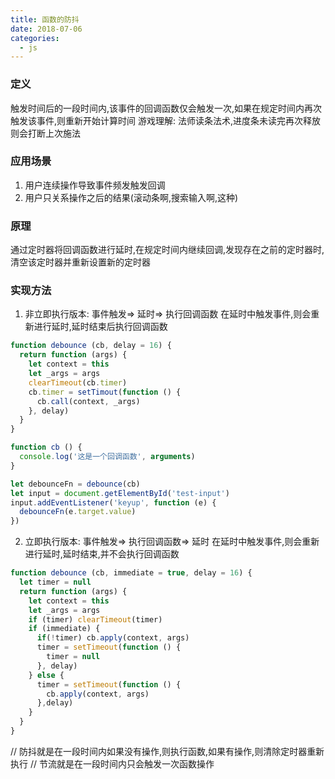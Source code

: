 ```yaml
---
title: 函数的防抖
date: 2018-07-06
categories: 
  - js
---
```

### 定义
触发时间后的一段时间内,该事件的回调函数仅会触发一次,如果在规定时间内再次触发该事件,则重新开始计算时间
游戏理解: 法师读条法术,进度条未读完再次释放则会打断上次施法
### 应用场景
1. 用户连续操作导致事件频发触发回调
2. 用户只关系操作之后的结果(滚动条啊,搜索输入啊,这种)
### 原理
通过定时器将回调函数进行延时,在规定时间内继续回调,发现存在之前的定时器时,清空该定时器并重新设置新的定时器

### 实现方法
1. 非立即执行版本: 事件触发=> 延时=> 执行回调函数 在延时中触发事件,则会重新进行延时,延时结束后执行回调函数
```javascript
function debounce (cb, delay = 16) {
  return function (args) {
    let context = this
    let _args = args
    clearTimeout(cb.timer)
    cb.timer = setTimout(function () {
      cb.call(context, _args)
    }, delay)
  }
}

function cb () {
  console.log('这是一个回调函数', arguments)
}

let debounceFn = debounce(cb)
let input = document.getElementById('test-input')
input.addEventListener('keyup', function (e) {
  debounceFn(e.target.value)
})
```
2. 立即执行版本: 事件触发=> 执行回调函数=> 延时  在延时中触发事件,则会重新进行延时,延时结束,并不会执行回调函数
```javascript
function debounce (cb, immediate = true, delay = 16) {
  let timer = null
  return function (args) {
    let context = this
    let _args = args
    if (timer) clearTimeout(timer)
    if (immediate) {
      if(!timer) cb.apply(context, args)
      timer = setTimeout(function () {
        timer = null
      }, delay)
    } else {
      timer = setTimeout(function () {
        cb.apply(context, args)
      },delay)
    }
  }
}
```

// 防抖就是在一段时间内如果没有操作,则执行函数,如果有操作,则清除定时器重新执行
// 节流就是在一段时间内只会触发一次函数操作
